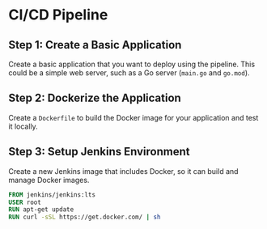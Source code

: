 # CI/CD Pipeline

## Step 1: Create a Basic Application

Create a basic application that you want to deploy using the pipeline. This could be a simple web server, such as a Go server (`main.go` and `go.mod`).

## Step 2: Dockerize the Application

Create a `Dockerfile` to build the Docker image for your application and test it locally.

## Step 3: Setup Jenkins Environment

Create a new Jenkins image that includes Docker, so it can build and manage Docker images.

```Dockerfile
FROM jenkins/jenkins:lts
USER root
RUN apt-get update
RUN curl -sSL https://get.docker.com/ | sh
